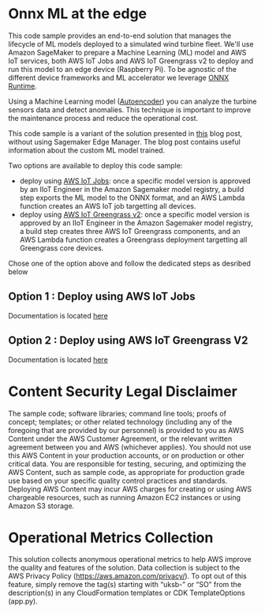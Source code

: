 # Onnx ML at the edge

This code sample provides an end-to-end solution that manages the lifecycle of ML models deployed to a simulated wind turbine fleet. We'll use Amazon SageMaker to prepare a Machine Learning (ML) model and AWS IoT services, both AWS IoT Jobs and AWS IoT Greengrass v2 to deploy and run this model to an edge device (Raspberry Pi). To be agnostic of the different device frameworks and ML accelerator we leverage [ONNX Runtime](https://onnxruntime.ai/).

Using a Machine Learning model ([Autoencoder](https://en.wikipedia.org/wiki/Autoencoder)) you can analyze the turbine sensors data and detect anomalies. This technique is important to improve the maintenance process and reduce the operational cost.

This code sample is a variant of the solution presented in [this](https://aws.amazon.com/blogs/machine-learning/monitor-and-manage-anomaly-detection-models-on-a-fleet-of-wind-turbines-with-amazon-sagemaker-edge-manager/) blog post, without using Sagemaker Edge Manager. The blog post contains useful information about the custom ML model trained.

Two options are available to deploy this code sample: 
- deploy using [AWS IoT Jobs](https://docs.aws.amazon.com/iot/latest/developerguide/iot-jobs.html): once a specific model version is approved by an IIoT Engineer in the Amazon Sagemaker model registry, a build step exports the ML model to the ONNX format, and an AWS Lambda function creates an AWS IoT job targetting all devices.
- deploy using [AWS IoT Greengrass v2](https://aws.amazon.com/greengrass/): once a specific model version is approved by an IIoT Engineer in the Amazon Sagemaker model registry, a build step creates three AWS IoT Greengrass components, and an AWS Lambda function creates a Greengrass deployment targetting all Greengrass core devices.

Chose one of the option above and follow the dedicated steps as desribed below

## Option 1 : Deploy using AWS IoT Jobs

Documentation is located [here](./IoTJobs.md)

## Option 2 : Deploy using AWS IoT Greengrass V2

Documentation is located [here](./Greengrass.md)

# Content Security Legal Disclaimer
The sample code; software libraries; command line tools; proofs of concept; templates; or other related technology (including any of the foregoing that are provided by our personnel) is provided to you as AWS Content under the AWS Customer Agreement, or the relevant written agreement between you and AWS (whichever applies). You should not use this AWS Content in your production accounts, or on production or other critical data. You are responsible for testing, securing, and optimizing the AWS Content, such as sample code, as appropriate for production grade use based on your specific quality control practices and standards. Deploying AWS Content may incur AWS charges for creating or using AWS chargeable resources, such as running Amazon EC2 instances or using Amazon S3 storage.

# Operational Metrics Collection
This solution collects anonymous operational metrics to help AWS improve the quality and features of the solution. Data collection is subject to the AWS Privacy Policy (https://aws.amazon.com/privacy/). To opt out of this feature, simply remove the tag(s) starting with “uksb-” or “SO” from the description(s) in any CloudFormation templates or CDK TemplateOptions (app.py).